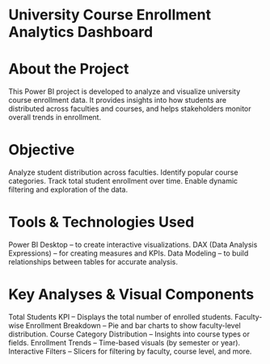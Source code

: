 # University Course Enrollment Analytics Dashboard

# About the Project
This Power BI project is developed to analyze and visualize university course enrollment data. It provides insights into how students are distributed across faculties and courses, and helps stakeholders monitor overall trends in enrollment.

# Objective
Analyze student distribution across faculties.
Identify popular course categories.
Track total student enrollment over time.
Enable dynamic filtering and exploration of the data.

# Tools & Technologies Used
Power BI Desktop – to create interactive visualizations.
DAX (Data Analysis Expressions) – for creating measures and KPIs.
Data Modeling – to build relationships between tables for accurate analysis.

# Key Analyses & Visual Components
Total Students KPI – Displays the total number of enrolled students.
Faculty-wise Enrollment Breakdown – Pie and bar charts to show faculty-level distribution.
Course Category Distribution – Insights into course types or fields.
Enrollment Trends – Time-based visuals (by semester or year).
Interactive Filters – Slicers for filtering by faculty, course level, and more.
